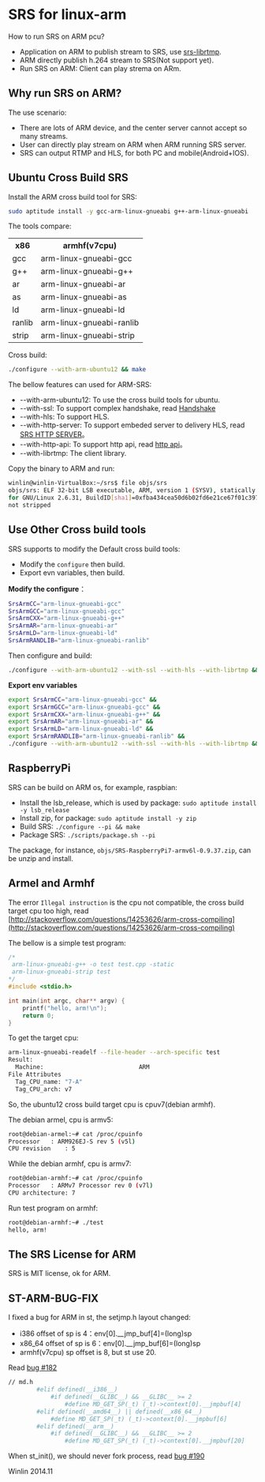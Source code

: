 # SRS for linux-arm

How to run SRS on ARM pcu?

* Application on ARM to publish stream to SRS, use [srs-librtmp](https://github.com/simple-rtmp-server/srs/wiki/v1_EN_SrsLibrtmp).
* ARM directly publish h.264 stream to SRS(Not support yet).
* Run SRS on ARM: Client can play strema on ARm.

## Why run SRS on ARM?

The use scenario:

* There are lots of ARM device, and the center server cannot accept so many streams.
* User can directly play stream on ARM when ARM running SRS server.
* SRS can output RTMP and HLS, for both PC and mobile(Android+IOS).

## Ubuntu Cross Build SRS

Install the ARM cross build tool for SRS:

```bash
sudo aptitude install -y gcc-arm-linux-gnueabi g++-arm-linux-gnueabi
```

The tools compare:

<table>
<tr><th>x86</th><th>armhf(v7cpu)</th></tr>
<tr><td>gcc</td><td>arm-linux-gnueabi-gcc</td></tr>
<tr><td>g++</td><td>arm-linux-gnueabi-g++</td></tr>
<tr><td>ar</td><td>arm-linux-gnueabi-ar</td></tr>
<tr><td>as</td><td>arm-linux-gnueabi-as</td></tr>
<tr><td>ld</td><td>arm-linux-gnueabi-ld</td></tr>
<tr><td>ranlib</td><td>arm-linux-gnueabi-ranlib</td></tr>
<tr><td>strip</td><td>arm-linux-gnueabi-strip</td></tr>
</table>

Cross build:

```bash
./configure --with-arm-ubuntu12 && make
```

The bellow features can used for ARM-SRS:
* --with-arm-ubuntu12: To use the cross build tools for ubuntu.
* --with-ssl: To support complex handshake, read [Handshake](https://github.com/simple-rtmp-server/srs/wiki/v1_EN_RTMPHandshake)
* --with-hls: To support HLS.
* --with-http-server: To support embeded server to delivery HLS, read [SRS HTTP SERVER](https://github.com/simple-rtmp-server/srs/wiki/v1_EN_HTTPServer)。
* --with-http-api: To support http api, read [http api](https://github.com/simple-rtmp-server/srs/wiki/v1_EN_HTTPApi)。
* --with-librtmp: The client library.

Copy the binary to ARM and run:

```bash
winlin@winlin-VirtualBox:~/srs$ file objs/srs
objs/srs: ELF 32-bit LSB executable, ARM, version 1 (SYSV), statically linked, 
for GNU/Linux 2.6.31, BuildID[sha1]=0xfba434cea50d6b02fd6e21ce67f01c39772c724b, 
not stripped
```

## Use Other Cross build tools

SRS supports to modify the Default cross build tools:
* Modify the `configure` then build.
* Export evn variables, then build.

<strong>Modify the configure</strong>：

```bash
SrsArmCC="arm-linux-gnueabi-gcc"
SrsArmGCC="arm-linux-gnueabi-gcc"
SrsArmCXX="arm-linux-gnueabi-g++"
SrsArmAR="arm-linux-gnueabi-ar"
SrsArmLD="arm-linux-gnueabi-ld"
SrsArmRANDLIB="arm-linux-gnueabi-ranlib"
```

Then configure and build:

```bash
./configure --with-arm-ubuntu12 --with-ssl --with-hls --with-librtmp && make
```

<strong>Export env variables</strong>

```bash
export SrsArmCC="arm-linux-gnueabi-gcc" &&
export SrsArmGCC="arm-linux-gnueabi-gcc" &&
export SrsArmCXX="arm-linux-gnueabi-g++" &&
export SrsArmAR="arm-linux-gnueabi-ar" &&
export SrsArmLD="arm-linux-gnueabi-ld" &&
export SrsArmRANDLIB="arm-linux-gnueabi-ranlib" &&
./configure --with-arm-ubuntu12 --with-ssl --with-hls --with-librtmp && make
```

## RaspberryPi

SRS can be build on ARM os, for example, raspbian:
* Install the lsb_release, which is used by package: `sudo aptitude install -y lsb_release`
* Install zip, for package: `sudo aptitude install -y zip`
* Build SRS: `./configure --pi && make`
* Package SRS: `./scripts/package.sh --pi`

The package, for instance, `objs/SRS-RaspberryPi7-armv6l-0.9.37.zip`,
can be unzip and install.

## Armel and Armhf

The error `Illegal instruction` is the cpu not compatible,
the cross build target cpu too high, read 
[http://stackoverflow.com/questions/14253626/arm-cross-compiling](http://stackoverflow.com/questions/14253626/arm-cross-compiling)

The bellow is a simple test program:

```cpp
/*
 arm-linux-gnueabi-g++ -o test test.cpp -static
 arm-linux-gnueabi-strip test
*/
#include <stdio.h>

int main(int argc, char** argv) {
    printf("hello, arm!\n");
    return 0;
}
```

To get the target cpu:

```bash
arm-linux-gnueabi-readelf --file-header --arch-specific test
Result:
  Machine:                           ARM
File Attributes
  Tag_CPU_name: "7-A"
  Tag_CPU_arch: v7
```

So, the ubuntu12 cross build target cpu is cpuv7(debian armhf).

The debian armel, cpu is armv5:

```bash
root@debian-armel:~# cat /proc/cpuinfo 
Processor	: ARM926EJ-S rev 5 (v5l)
CPU revision	: 5
```

While the debian armhf, cpu is armv7:

```bash
root@debian-armhf:~# cat /proc/cpuinfo 
Processor	: ARMv7 Processor rev 0 (v7l)
CPU architecture: 7
```

Run test program on armhf:

```bash
root@debian-armhf:~# ./test 
hello, arm!
```

## The SRS License for ARM

SRS is MIT license, ok for ARM.

## ST-ARM-BUG-FIX

I fixed a bug for ARM in st, the setjmp.h layout changed:
* i386 offset of sp is 4：env[0].__jmp_buf[4]=(long)sp
* x86_64 offset of sp is 6：env[0].__jmp_buf[6]=(long)sp
* armhf(v7cpu) sp offset is 8, but st use 20.

Read [bug #182](https://github.com/simple-rtmp-server/srs/issues/182)

```bash
// md.h
        #elif defined(__i386__)
            #if defined(__GLIBC__) && __GLIBC__ >= 2
                #define MD_GET_SP(_t) (_t)->context[0].__jmpbuf[4]
        #elif defined(__amd64__) || defined(__x86_64__)
            #define MD_GET_SP(_t) (_t)->context[0].__jmpbuf[6]
        #elif defined(__arm__)
            #if defined(__GLIBC__) && __GLIBC__ >= 2
                #define MD_GET_SP(_t) (_t)->context[0].__jmpbuf[20]
```

When st_init(), we should never fork process,
read [bug #190](https://github.com/simple-rtmp-server/srs/issues/190)

Winlin 2014.11